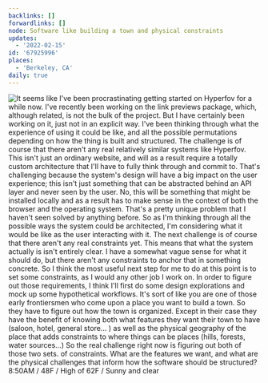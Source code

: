 ```yaml
---
backlinks: []
forwardlinks: []
node: Software like building a town and physical constraints
updates:
  - '2022-02-15'
id: '67925996'
places:
  - 'Berkeley, CA'
daily: true
---
```

![It seems like I've been procrastinating getting started on Hyperfov for a while now. I've recently been working on the link previews package, which, although related, is not the bulk of the project. But I have certainly been working on it, just not in an explicit way. I've been thinking through what the experience of using it could be like, and all the possible permutations depending on how the thing is built and structured. The challenge is of course that there aren't any real relatively similar systems like Hyperfov. This isn't just an ordinary website, and will as a result require a totally custom architecture that I'll have to fully think through and commit to. That's challenging because the system's design will have a big impact on the user experience; this isn't just something that can be abstracted behind an API layer and never seen by the user. No, this will be something that might be installed locally and as a result has to make sense in the context of both the browser and the operating system. That's a pretty unique problem that I haven't seen solved by anything before. So as I'm thinking through all the possible ways the system could be architected, I'm considering what it would be like as the user interacting with it. The next challenge is of course that there aren't any real constraints yet. This means that what the system actually is isn't entirely clear. I have a somewhat vague sense for what it should do, but there aren't any constraints to anchor that in something concrete. So I think the most useful next step for me to do at this point is to set some constraints, as I would any other job I work on. In order to figure out those requirements, I think I'll first do some design explorations and mock up some hypothetical workflows. It's sort of like you are one of those early frontiersmen who come upon a place you want to build a town. So they have to figure out how the town is organized. Except in their case they have the benefit of knowing both what features they want their town to have (saloon, hotel, general store… ) as well as the physical geography of the place that adds constraints to where things can be places (hills, forests, water sources…) So the real challenge right now is figuring out both of those two sets. of constraints. What are the features we want, and what are the physical challenges that inform how the software should be structured? 8:50AM / 48F / High of 62F / Sunny and clear](images/67925996/QbIIoqWinq-daily.webp "")
